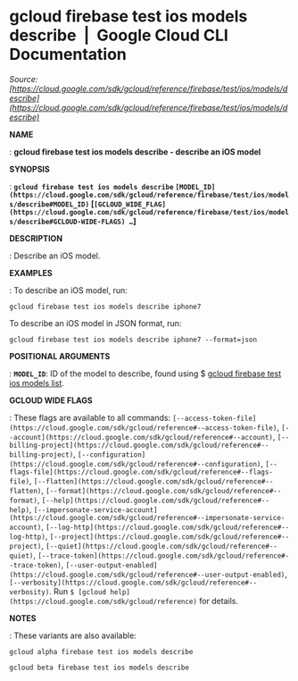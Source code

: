 # gcloud firebase test ios models describe  |  Google Cloud CLI Documentation

*Source: [https://cloud.google.com/sdk/gcloud/reference/firebase/test/ios/models/describe](https://cloud.google.com/sdk/gcloud/reference/firebase/test/ios/models/describe)*

**NAME**

: **gcloud firebase test ios models describe - describe an iOS model**

**SYNOPSIS**

: **`gcloud firebase test ios models describe` `[MODEL_ID](https://cloud.google.com/sdk/gcloud/reference/firebase/test/ios/models/describe#MODEL_ID)` [`[GCLOUD_WIDE_FLAG](https://cloud.google.com/sdk/gcloud/reference/firebase/test/ios/models/describe#GCLOUD-WIDE-FLAGS) …`]**

**DESCRIPTION**

: Describe an iOS model.

**EXAMPLES**

: To describe an iOS model, run:

```
gcloud firebase test ios models describe iphone7
```

To describe an iOS model in JSON format, run:

```
gcloud firebase test ios models describe iphone7 --format=json
```

**POSITIONAL ARGUMENTS**

: **`MODEL_ID`**:
ID of the model to describe, found using $ [gcloud firebase test
ios models list](https://cloud.google.com/sdk/gcloud/reference/firebase/test/ios/models/list).

**GCLOUD WIDE FLAGS**

: These flags are available to all commands: `[--access-token-file](https://cloud.google.com/sdk/gcloud/reference#--access-token-file)`,
`[--account](https://cloud.google.com/sdk/gcloud/reference#--account)`, `[--billing-project](https://cloud.google.com/sdk/gcloud/reference#--billing-project)`,
`[--configuration](https://cloud.google.com/sdk/gcloud/reference#--configuration)`,
`[--flags-file](https://cloud.google.com/sdk/gcloud/reference#--flags-file)`,
`[--flatten](https://cloud.google.com/sdk/gcloud/reference#--flatten)`, `[--format](https://cloud.google.com/sdk/gcloud/reference#--format)`, `[--help](https://cloud.google.com/sdk/gcloud/reference#--help)`, `[--impersonate-service-account](https://cloud.google.com/sdk/gcloud/reference#--impersonate-service-account)`,
`[--log-http](https://cloud.google.com/sdk/gcloud/reference#--log-http)`,
`[--project](https://cloud.google.com/sdk/gcloud/reference#--project)`, `[--quiet](https://cloud.google.com/sdk/gcloud/reference#--quiet)`, `[--trace-token](https://cloud.google.com/sdk/gcloud/reference#--trace-token)`, `[--user-output-enabled](https://cloud.google.com/sdk/gcloud/reference#--user-output-enabled)`,
`[--verbosity](https://cloud.google.com/sdk/gcloud/reference#--verbosity)`.
Run `$ [gcloud help](https://cloud.google.com/sdk/gcloud/reference)` for details.

**NOTES**

: These variants are also available:

```
gcloud alpha firebase test ios models describe
```

```
gcloud beta firebase test ios models describe
```